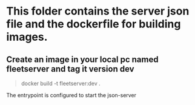 # This folder contains the server json file and the dockerfile for building images.

## Create an image in your local pc named fleetserver and tag it version dev
> docker build -t fleetserver:dev .

The entrypoint is configured to start the json-server